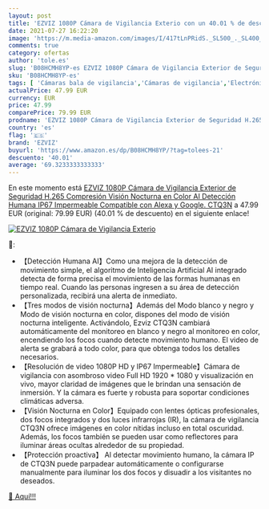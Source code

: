```yaml
---
layout: post
title: 'EZVIZ 1080P Cámara de Vigilancia Exterio con un 40.01 % de descuento'
date: 2021-07-27 16:22:20
image: 'https://m.media-amazon.com/images/I/417tLnPRidS._SL500_._SL400_.jpg'
comments: true
category: ofertas
author: 'tole.es'
slug: 'B08HCMH8YP-es EZVIZ 1080P Cámara de Vigilancia Exterior de Seguridad...'
sku: 'B08HCMH8YP-es'
tags: [ 'Cámaras bala de vigilancia','Cámaras de vigilancia','Electrónica','Fotografía y videocámaras','alexa','ezviz', ]
actualPrice: 47.99 EUR
currency: EUR
price: 47.99
comparePrice: 79.99 EUR
prodname: 'EZVIZ 1080P Cámara de Vigilancia Exterior de Seguridad H.265 Compresión  Visión Nocturna en Color  AI Detección Humana  IP67 Impermeable  Compatible con Alexa y Google. CTQ3N'
country: 'es'
flag: '🇪🇸'
brand: 'EZVIZ'
buyurl: 'https://www.amazon.es/dp/B08HCMH8YP/?tag=tolees-21'
descuento: '40.01'
average: '69.3233333333333'
---
```


En este momento está [EZVIZ 1080P Cámara de Vigilancia Exterior de Seguridad H.265 Compresión  Visión Nocturna en Color  AI Detección Humana  IP67 Impermeable  Compatible con Alexa y Google. CTQ3N](https://www.amazon.es/dp/B08HCMH8YP/?tag=tolees-21) a 47.99 EUR (original: 79.99 EUR) (40.01 %  de descuento) en el siguiente enlace!

[![EZVIZ 1080P Cámara de Vigilancia Exterio](https://m.media-amazon.com/images/I/417tLnPRidS._SL500_._SL400_.jpg)](https://www.amazon.es/dp/B08HCMH8YP/?tag=tolees-21)

🔎:

- 【Detección Humana AI】Como una mejora de la detección de movimiento simple, el algoritmo de Inteligencia Artificial AI integrado detecta de forma precisa el movimiento de las formas humanas en tiempo real. Cuando las personas ingresen a su área de detección personalizada, recibirá una alerta de inmediato.
- 【Tres modos de visión nocturna】Además del Modo blanco y negro y Modo de visión nocturna en color, dispones del modo de visión nocturna inteligente. Activándolo, Ezviz CTQ3N cambiará automáticamente del monitoreo en blanco y negro al monitoreo en color, encendiendo los focos cuando detecte movimiento humano. El video de alerta se grabará a todo color, para que obtenga todos los detalles necesarios.
- 【Resolución de video 1080P HD y IP67 Impermeable】Cámara de vigilancia con asombroso video Full HD 1920 * 1080 y visualización en vivo, mayor claridad de imágenes que le brindan una sensación de inmersión. Y la cámara es fuerte y robusta para soportar condiciones climáticas adversa.
- 【Visión Nocturna en Color】Equipado con lentes ópticas profesionales, dos focos integrados y dos luces infrarrojas (IR), la cámara de vigilancia CTQ3N ofrece imágenes en color nítidas incluso en total oscuridad. Además, los focos también se pueden usar como reflectores para iluminar áreas ocultas alrededor de su propiedad.
- 【Protección proactiva】 Al detectar movimiento humano, la cámara IP de CTQ3N puede parpadear automáticamente o configurarse manualmente para iluminar los dos focos y disuadir a los visitantes no deseados.

[🛒 Aquí!!!](https://www.amazon.es/dp/B08HCMH8YP/?tag=tolees-21)
